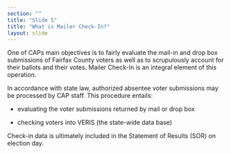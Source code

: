 ```yaml
---
section: ""
title: "Slide 5"
title: "What is Mailer Check-In?"
layout: slide
---
```


One of CAPs main objectives is to fairly evaluate the mail-in and drop box submissions of Fairfax County voters as well as to scrupulously account for their ballots and their votes. Mailer Check-In is an integral element of this operation.

In accordance with state law, authorized absentee voter submissions may be processed by CAP staff. This procedure entails:

- evaluating the voter submissions returned by mail or drop box

- checking voters into VERIS (the state-wide data base)

Check-in data is ultimately included in the Statement of Results (SOR) on election day.